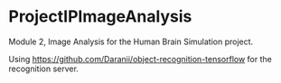 # ProjectIPImageAnalysis
Module 2, Image Analysis for the Human Brain Simulation project.

Using https://github.com/Daranii/object-recognition-tensorflow for the recognition server.

